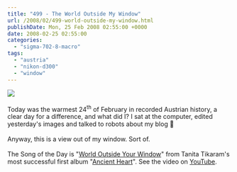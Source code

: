 ```yaml
---
title: "499 - The World Outside My Window"
url: /2008/02/499-world-outside-my-window.html
publishDate: Mon, 25 Feb 2008 02:55:00 +0000
date: 2008-02-25 02:55:00
categories: 
  - "sigma-702-8-macro"
tags: 
  - "austria"
  - "nikon-d300"
  - "window"
---
```

<a href="https://d25zfm9zpd7gm5.cloudfront.net/1200x1200/2008/20080224_132904_ps.jpg" target="_blank"><img src="https://d25zfm9zpd7gm5.cloudfront.net/0600x0600/2008/20080224_132904_ps.jpg"/></a><br/><br/>Today was the warmest 24<sup>th</sup> of February in recorded Austrian history, a clear day for a difference, and what did I? I sat at the computer, edited yesterday's images and talked to robots about my blog 🙂<br/><br/>Anyway, this is a view out of my window. Sort of.<br/><br/>The Song of the Day is "<a href="http://www.lyricstime.com/tanita-tikaram-world-outside-your-window-lyrics.html" target="_blank">World Outside Your Window</a>" from Tanita Tikaram's most successful first album "<a href="http://www.amazon.com/Ancient-Heart-Tanita-Tikaram/dp/B000002LGK" target="_blank">Ancient Heart</a>". See the video on <a href="http://www.youtube.com/watch?v=Z8ovXRDYjVQ" target="_blank">YouTube</a>.
